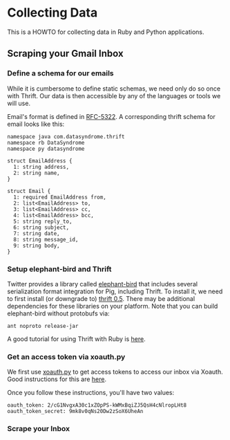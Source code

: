 Collecting Data
===============

This is a HOWTO for collecting data in Ruby and Python applications.

Scraping your Gmail Inbox
-------------------------

### Define a schema for our emails

While it is cumbersome to define static schemas, we need only do so once with Thrift.  Our data is then accessible by any of the languages or tools we will use.

Email's format is defined in [RFC-5322](http://tools.ietf.org/html/rfc5322).  A corresponding thrift schema for email looks like this:

    namespace java com.datasyndrome.thrift
    namespace rb DataSyndrome
    namespace py datasyndrome

    struct EmailAddress {
      1: string address,
      2: string name,
    }

    struct Email {
      1: required EmailAddress from,
      2: list<EmailAddress> to,
      3: list<EmailAddress> cc,
      4: list<EmailAddress> bcc,
      5: string reply_to,
      6: string subject,
      7: string date,
      8: string message_id,
      9: string body,
    }


### Setup elephant-bird and Thrift

Twitter provides a library called [elephant-bird](https://github.com/kevinweil/elephant-bird) that includes several serialization format integration for Pig, including Thrift.  To install it, we need to first install (or downgrade to) [thrift 0.5](http://archive.apache.org/dist/incubator/thrift/0.5.0-incubating/).  There may be additional dependencies for these libraries on your platform.  Note that you can build elephant-bird without protobufs via:

    ant noproto release-jar

A good tutorial for using Thrift with Ruby is [here](http://saravani.wordpress.com/2011/05/03/thrift-ruby-tutorial/).

### Get an access token via xoauth.py

We first use [xoauth.py](http://google-mail-xoauth-tools.googlecode.com/svn/trunk/python/xoauth.py) to get access tokens to access our inbox via Xoauth.  Good instructions for this are [here](http://code.google.com/p/google-mail-xoauth-tools/wiki/XoauthDotPyRunThrough).

Once you follow these instructions, you'll have two values:

    oauth_token: 2/cG1NvgxA30c1xZOpPS-kWMxBqiZJ5QsH4cNlropLHt8
    oauth_token_secret: 9mk8v0qNs20Dw2zSoX6UheAn

### Scrape your Inbox

